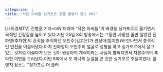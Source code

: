 ```yaml
---
categories: j
title: "작은 아씨들 싱가포르 호텔 촬영지 장소 어디"
---
```

[내외경제TV] 진병훈 기자=tvN 드라마 "작은 아씨들"이 배경을 싱가포르로 옮기면서 극적인 긴장감을 높이고 있다.지난 25일 8회 방송에서는 그동안 사망한 줄만 알았던 진화영(추자현)의 흔적을 추적하던 오인주(김고은)가 원상아(엄지원)와 만나면서 충격적인 반전을 이끌어냈다.마치 진화영이 오인주의 얼굴로 성형을 하고 싱가포르에서 살고 있는 것처럼 이끌다가 모든 것이 원상아의 계략이라는 사실이 밝혀지면서 자본주의의 추악한 이면을 드러냈다.이번 8회에서 또 하나의 눈길을 끈 것은 싱가포르 호텔이었다. 촬영지 장소는 "싱가포르 더 플러